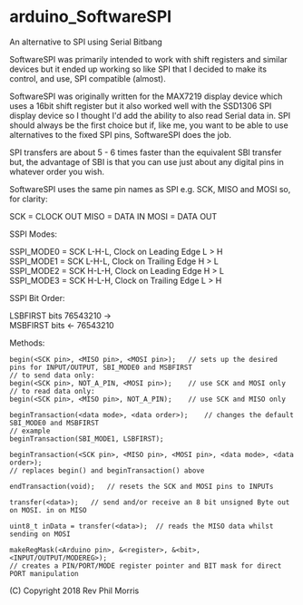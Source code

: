 # arduino_SoftwareSPI
An alternative to SPI using Serial Bitbang

SoftwareSPI was primarily intended to work with shift registers and similar devices but it ended up working so like SPI that I decided to make its control, and use, SPI compatible (almost).
		
SoftwareSPI was originally written for the MAX7219 display device which uses a 16bit shift register	but it also worked well with the SSD1306 SPI display device so I thought I'd add the ability to	also read Serial data in. SPI should always be the first choice but if, like me, you want to be able to use alternatives to the fixed SPI pins, SoftwareSPI does the job.

SPI transfers are about 5 - 6 times faster than the equivalent SBI transfer but, the advantage of SBI is that you can use just about any digital pins in whatever order you wish.

SoftwareSPI uses the same pin names as SPI e.g. SCK, MISO and MOSI so, for clarity:

   SCK = CLOCK OUT
  MISO = DATA IN
  MOSI = DATA OUT

  SSPI Modes:

SSPI_MODE0 = SCK L-H-L, Clock on Leading Edge L > H  
SSPI_MODE1 = SCK L-H-L, Clock on Trailing Edge H > L  
SSPI_MODE2 = SCK H-L-H, Clock on Leading Edge H > L  
SSPI_MODE3 = SCK H-L-H, Clock on Trailing Edge L > H

  SSPI Bit Order:

  LSBFIRST  bits 76543210 ->  
  MSBFIRST  bits <- 76543210  
  
  Methods:
		
	begin(<SCK pin>, <MISO pin>, <MOSI pin>);	// sets up the desired pins for INPUT/OUTPUT, SBI_MODE0 and MSBFIRST
	// to send data only:
	begin(<SCK pin>, NOT_A_PIN, <MOSI pin>);	// use SCK and MOSI only
	// to read data only:
	begin(<SCK pin>, <MISO pin>, NOT_A_PIN);	// use SCK and MISO only
		
	beginTransaction(<data mode>, <data order>);	// changes the default SBI_MODE0 and MSBFIRST
	// example
	beginTransaction(SBI_MODE1, LSBFIRST);
		
	beginTransaction(<SCK pin>, <MISO pin>, <MOSI pin>, <data mode>, <data order>);
	// replaces begin() and beginTransaction() above
		
	endTransaction(void);	// resets the SCK and MOSI pins to INPUTs
		
	transfer(<data>);	// send and/or receive an 8 bit unsigned Byte out on MOSI. in on MISO
		
	uint8_t inData = transfer(<data>);	// reads the MISO data whilst sending on MOSI
		
	makeRegMask(<Arduino pin>, &<register>, &<bit>, <INPUT/OUTPUT/MODEREG>);
	// creates a PIN/PORT/MODE register pointer and BIT mask for direct PORT manipulation

(C) Copyright 2018 Rev Phil Morris
